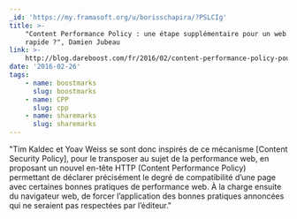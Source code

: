```yaml
---
_id: 'https://my.framasoft.org/u/borisschapira/?PSLCIg'
title: >-
    "Content Performance Policy : une étape supplémentaire pour un web plus
    rapide ?", Damien Jubeau
link: >-
    http://blog.dareboost.com/fr/2016/02/content-performance-policy-pour-un-web-plus-rapide/
date: '2016-02-26'
tags:
    - name: boostmarks
      slug: boostmarks
    - name: CPP
      slug: cpp
    - name: sharemarks
      slug: sharemarks
---
```


<div class="markdown"><p>&quot;Tim Kaldec et Yoav Weiss se sont donc inspirés de ce mécanisme [Content Security Policy], pour le transposer au sujet de la performance web, en proposant un nouvel en-tête HTTP (Content Performance Policy) permettant de déclarer précisément le degré de compatibilité d’une page avec certaines bonnes pratiques de performance web. À la charge ensuite du navigateur web, de forcer l’application des bonnes pratiques annoncées qui ne seraient pas respectées par l’éditeur.&quot;
</p></div>

